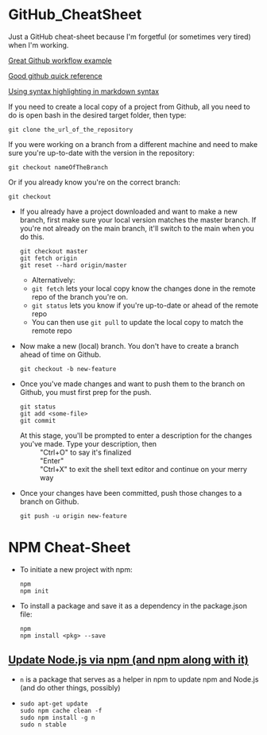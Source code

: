 # GitHub_CheatSheet
Just a GitHub cheat-sheet because I'm forgetful (or sometimes very tired) when I'm working.

[Great Github workflow example](https://www.atlassian.com/git/tutorials/comparing-workflows/feature-branch-workflow)

[Good github quick reference](https://rogerdudler.github.io/git-guide/)

[Using syntax highlighting in markdown syntax](https://github.com/github/linguist/blob/master/lib/linguist/languages.yml)  


If you need to create a local copy of a project from Github, all you need to do is open bash in the desired target folder, then type:

  ```gitattributes
  git clone the_url_of_the_repository
  ```
If you were working on a branch from a different machine and need to make sure you're up-to-date with the version in the repository:

```gitattributes
git checkout nameOfTheBranch
```
Or if you already know you're on the correct branch:
```gitattributes
git checkout
```

- If you already have a project downloaded and want to make a new branch, first make sure your local version matches the master branch. If you're not already on the main branch, it'll switch to the main when you do this.

  ```gitattributes
  git checkout master
  git fetch origin
  git reset --hard origin/master
  ```
  - Alternatively:
  - `git fetch` lets your local copy know the changes done in the remote repo of the branch you're on.
  - `git status` lets you know if you're up-to-date or ahead of the remote repo
  - You can then use `git pull` to update the local copy to match the remote repo

- Now make a new (local) branch. You don't have to create a branch ahead of time on Github.

  ```gitattributes
  git checkout -b new-feature
  ```
- Once you've made changes and want to push them to the branch on Github, you must first prep for the push.

  ```gitattributes
  git status
  git add <some-file>
  git commit
  ```
  
  <dl>
    <dt>At this stage, you'll be prompted to enter a description for the changes you've made. Type your description, then</dt>
      <dd>"Ctrl+O" to say it's finalized</dd>
      <dd>"Enter"</dd>
      <dd>"Ctrl+X" to exit the shell text editor and continue on your merry way</dd>
  </dl>

- Once your changes have been committed, push those changes to a branch on Github.

  ```gitattributes
  git push -u origin new-feature
  ```

# NPM Cheat-Sheet

- To initiate a new project with npm:

	```gitattributes
	npm
	npm init
	```

- To install a package and save it as a dependency in the package.json file:
  ```gitattributes
  npm
  npm install <pkg> --save
  ```

## [Update Node.js via npm (and npm along with it)](https://davidwalsh.name/upgrade-nodejs)

- `n` is a package that serves as a helper in npm to update npm and Node.js (and do other things, possibly)
- 
	```gitattributes
	sudo apt-get update
	sudo npm cache clean -f
	sudo npm install -g n
	sudo n stable
    ```
